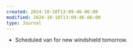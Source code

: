 ```yaml
---
created: 2024-10-10T13:09:46-06:00
modified: 2024-10-10T13:09:46-06:00
type: Journal
---
```


- Scheduled van for new windshield tomorrow.
